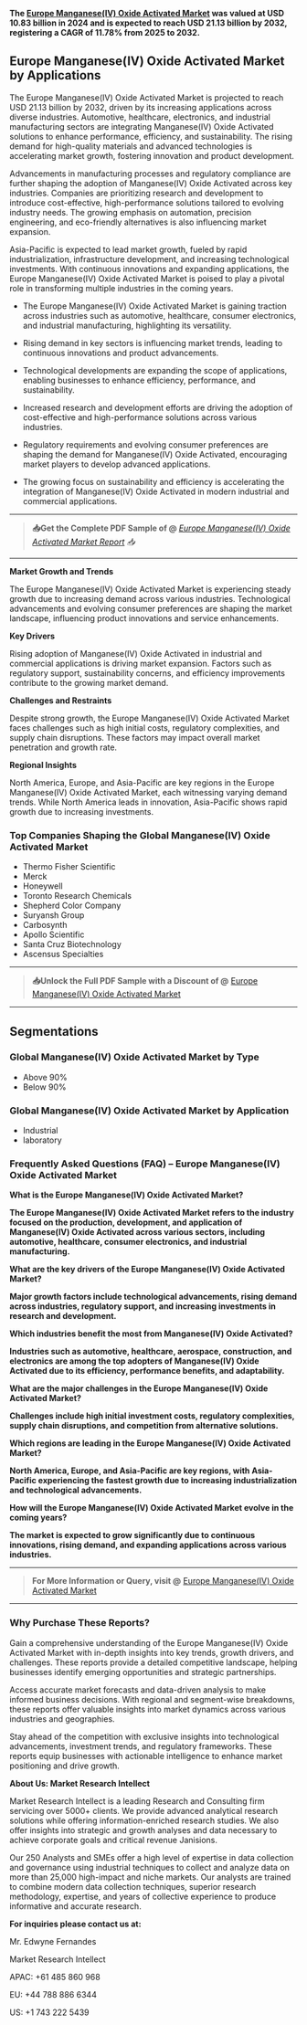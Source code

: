 <p><strong>The <a href="https://www.marketresearchintellect.com/download-sample/?rid=949901&amp;utm_source=Pulse-April-Europe&amp;utm_medium=852">Europe Manganese(IV) Oxide Activated Market</a> was valued at USD 10.83 billion in 2024 and is expected to reach USD 21.13 billion by 2032, registering a CAGR of 11.78% from 2025 to 2032.</strong></p><h2>Europe Manganese(IV) Oxide Activated Market by Applications&nbsp;</h2><p><p>The Europe Manganese(IV) Oxide Activated Market is projected to reach USD 21.13 billion by 2032, driven by its increasing applications across diverse industries. Automotive, healthcare, electronics, and industrial manufacturing sectors are integrating Manganese(IV) Oxide Activated solutions to enhance performance, efficiency, and sustainability. The rising demand for high-quality materials and advanced technologies is accelerating market growth, fostering innovation and product development.</p><p>Advancements in manufacturing processes and regulatory compliance are further shaping the adoption of Manganese(IV) Oxide Activated across key industries. Companies are prioritizing research and development to introduce cost-effective, high-performance solutions tailored to evolving industry needs. The growing emphasis on automation, precision engineering, and eco-friendly alternatives is also influencing market expansion.</p><p>Asia-Pacific is expected to lead market growth, fueled by rapid industrialization, infrastructure development, and increasing technological investments. With continuous innovations and expanding applications, the Europe Manganese(IV) Oxide Activated Market is poised to play a pivotal role in transforming multiple industries in the coming years.</p></p><ul><li><p>The Europe Manganese(IV) Oxide Activated Market is gaining traction across industries such as automotive, healthcare, consumer electronics, and industrial manufacturing, highlighting its versatility.</p></li><li><p>Rising demand in key sectors is influencing market trends, leading to continuous innovations and product advancements.</p></li><li><p>Technological developments are expanding the scope of applications, enabling businesses to enhance efficiency, performance, and sustainability.</p></li><li><p>Increased research and development efforts are driving the adoption of cost-effective and high-performance solutions across various industries.</p></li><li><p>Regulatory requirements and evolving consumer preferences are shaping the demand for Manganese(IV) Oxide Activated, encouraging market players to develop advanced applications.</p></li><li><p>The growing focus on sustainability and efficiency is accelerating the integration of Manganese(IV) Oxide Activated in modern industrial and commercial applications.</p></li></ul><hr /><blockquote><p><strong><span class="font-[700]">📥Get the Complete PDF Sample of @ </span></strong><em><span class="font-[700]"><a href="https://www.marketresearchintellect.com/download-sample/?rid=949901&amp;utm_source=Pulse-April-Europe&amp;utm_medium=852" target="_blank" data-tracking-control-name="article-ssr-frontend-pulse_little-text-block" data-tracking-will-navigate="" data-test-link="">Europe Manganese(IV) Oxide Activated Market Report</a>&nbsp;📥</span></em></p></blockquote><hr /><p class="" data-start="77" data-end="360"><strong data-start="77" data-end="105">Market Growth and Trends</strong></p><p class="" data-start="77" data-end="360">The Europe Manganese(IV) Oxide Activated Market is experiencing steady growth due to increasing demand across various industries. Technological advancements and evolving consumer preferences are shaping the market landscape, influencing product innovations and service enhancements.</p><p class="" data-start="362" data-end="606"><strong data-start="362" data-end="377">Key Drivers</strong></p><p class="" data-start="362" data-end="606">Rising adoption of Manganese(IV) Oxide Activated in industrial and commercial applications is driving market expansion. Factors such as regulatory support, sustainability concerns, and efficiency improvements contribute to the growing market demand.</p><p class="" data-start="608" data-end="849"><strong data-start="608" data-end="637">Challenges and Restraints</strong></p><p class="" data-start="608" data-end="849">Despite strong growth, the Europe Manganese(IV) Oxide Activated Market faces challenges such as high initial costs, regulatory complexities, and supply chain disruptions. These factors may impact overall market penetration and growth rate.</p><p class="" data-start="851" data-end="1095"><strong data-start="851" data-end="872">Regional Insights</strong></p><p class="" data-start="851" data-end="1095">North America, Europe, and Asia-Pacific are key regions in the Europe Manganese(IV) Oxide Activated Market, each witnessing varying demand trends. While North America leads in innovation, Asia-Pacific shows rapid growth due to increasing investments.</p><p><h3>Top Companies Shaping the Global Manganese(IV) Oxide Activated Market </h3><ul><li>Thermo Fisher Scientific</li><li>Merck</li><li>Honeywell</li><li>Toronto Research Chemicals</li><li>Shepherd Color Company</li><li>Suryansh Group</li><li>Carbosynth</li><li>Apollo Scientific</li><li>Santa Cruz Biotechnology</li><li>Ascensus Specialties</li></ul></p><hr /><blockquote><p><strong>📥Unlock the Full PDF Sample with a Discount of @</strong> <a href="https://www.marketresearchintellect.com/ask-for-discount/?rid=949901&amp;utm_source=Pulse-April-Europe&amp;utm_medium=852">Europe Manganese(IV) Oxide Activated Market</a></p></blockquote><hr /><p><h2>Segmentations</h2><h3>Global Manganese(IV) Oxide Activated Market by Type</h3><ul><li>Above 90%</li><li>Below 90%</li></ul><h3>Global Manganese(IV) Oxide Activated Market by Application</h3><ul><li>Industrial</li><li>laboratory</li></ul></p><h3><strong>Frequently Asked Questions (FAQ) &ndash; Europe Manganese(IV) Oxide Activated Market</strong></h3><p><strong>What is the Europe Manganese(IV) Oxide Activated Market?</strong></p><p><strong>The Europe Manganese(IV) Oxide Activated Market refers to the industry focused on the production, development, and application of Manganese(IV) Oxide Activated across various sectors, including automotive, healthcare, consumer electronics, and industrial manufacturing.</strong></p><p><strong>What are the key drivers of the Europe Manganese(IV) Oxide Activated Market?</strong></p><p><strong>Major growth factors include technological advancements, rising demand across industries, regulatory support, and increasing investments in research and development.</strong></p><p><strong>Which industries benefit the most from Manganese(IV) Oxide Activated?</strong></p><p><strong>Industries such as automotive, healthcare, aerospace, construction, and electronics are among the top adopters of Manganese(IV) Oxide Activated due to its efficiency, performance benefits, and adaptability.</strong></p><p><strong>What are the major challenges in the Europe Manganese(IV) Oxide Activated Market?</strong></p><p><strong>Challenges include high initial investment costs, regulatory complexities, supply chain disruptions, and competition from alternative solutions.</strong></p><p><strong>Which regions are leading in the Europe Manganese(IV) Oxide Activated Market?</strong></p><p><strong>North America, Europe, and Asia-Pacific are key regions, with Asia-Pacific experiencing the fastest growth due to increasing industrialization and technological advancements.</strong></p><p><strong>How will the Europe Manganese(IV) Oxide Activated Market evolve in the coming years?</strong></p><p><strong>The market is expected to grow significantly due to continuous innovations, rising demand, and expanding applications across various industries.</strong></p><hr /><blockquote><p><span class="font-[700]"><strong>For More Information or Query, visit&nbsp;@</strong>&nbsp;</span><span class="font-[700]"><a href="https://www.marketresearchintellect.com/product/global-manganeseiv-oxide-activated-market/?utm_source=Linkedin&utm_medium=852" target="_blank" data-tracking-control-name="article-ssr-frontend-pulse_little-text-block" data-tracking-will-navigate="" data-test-link="">Europe Manganese(IV) Oxide Activated Market</a></span></p></blockquote><hr /><h3><strong data-start="0" data-end="31">Why Purchase These Reports?</strong></h3><p class="" data-start="35" data-end="297">Gain a comprehensive understanding of the Europe Manganese(IV) Oxide Activated Market with in-depth insights into key trends, growth drivers, and challenges. These reports provide a detailed competitive landscape, helping businesses identify emerging opportunities and strategic partnerships.</p><p class="" data-start="299" data-end="540">Access accurate market forecasts and data-driven analysis to make informed business decisions. With regional and segment-wise breakdowns, these reports offer valuable insights into market dynamics across various industries and geographies.</p><p class="" data-start="542" data-end="784">Stay ahead of the competition with exclusive insights into technological advancements, investment trends, and regulatory frameworks. These reports equip businesses with actionable intelligence to enhance market positioning and drive growth.</p><p><strong><span class="font-[700]">About Us: Market Research Intellect</span></strong></p><p><span class="">Market Research Intellect is a leading Research and Consulting firm servicing over 5000+ clients. We provide advanced analytical research solutions while offering information-enriched research studies.&nbsp;</span>We also offer insights into strategic and growth analyses and data necessary to achieve corporate goals and critical revenue Janisions.</p><p><span class="">Our 250 Analysts and SMEs offer a high level of expertise in data collection and governance using industrial techniques to collect and analyze data on more than 25,000 high-impact and niche markets. Our analysts are trained to combine modern data collection techniques, superior research methodology, expertise, and years of collective experience to produce informative and accurate research.</span></p><p><strong>For inquiries please contact us at:</strong></p><p>Mr. Edwyne Fernandes</p><p>Market Research Intellect</p><p>APAC: +61 485 860 968</p><p>EU: +44 788 886 6344</p><p>US: +1 743 222 5439</p>